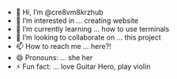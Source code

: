 - 👋 Hi, I’m @cre8vm8krzhub
- 👀 I’m interested in ... creating website 
- 🌱 I’m currently learning ... how to use terminals
- 💞️ I’m looking to collaborate on ... this project 
- 📫 How to reach me ... here?!
- 😄 Pronouns: ... she her 
- ⚡ Fun fact: ... love Guitar Hero, play violin

<!---
cre8vm8krzhub/cre8vm8krzhub is a ✨ special ✨ repository because its `README.md` (this file) appears on your GitHub profile.
You can click the Preview link to take a look at your changes.
--->
